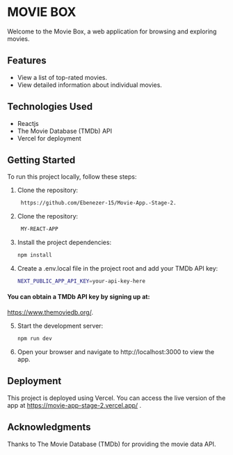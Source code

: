 # MOVIE BOX

Welcome to the Movie Box, a web application for browsing and exploring movies.

## Features

- View a list of top-rated movies.
- View detailed information about individual movies.

## Technologies Used

- Reactjs
- The Movie Database (TMDb) API
- Vercel for deployment

## Getting Started

To run this project locally, follow these steps:

1. Clone the repository:

   ```bash
    https://github.com/Ebenezer-15/Movie-App.-Stage-2.
   ```

2. Clone the repository:

   ```bash
    MY-REACT-APP
   ```

3. Install the project dependencies:

   ```bash
   npm install

   ```

4. Create a .env.local file in the project root and add your TMDb API key:
   ```bash
   NEXT_PUBLIC_APP_API_KEY=your-api-key-here
   ```

#### You can obtain a TMDb API key by signing up at:

https://www.themoviedb.org/.

5. Start the development server:

   ```bash
   npm run dev
   ```

6. Open your browser and navigate to http://localhost:3000 to view the app.

## Deployment

This project is deployed using Vercel. You can access the live version of the app at https://movie-app-stage-2.vercel.app/
.

## Acknowledgments

Thanks to The Movie Database (TMDb) for providing the movie data API.
